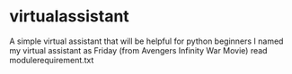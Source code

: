 # virtualassistant
A simple virtual assistant that will be helpful for python beginners
I named my virtual assistant as Friday (from Avengers Infinity War Movie)
read modulerequirement.txt 
